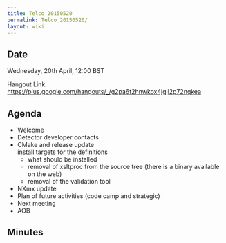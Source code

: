 ```yaml
---
title: Telco 20150520
permalink: Telco_20150520/
layout: wiki
---
```


Date
----

Wednesday, 20th April, 12:00 BST

Hangout Link:
<https://plus.google.com/hangouts/_/g2pa6t2hnwkox4jgjl2p72nqkea>

Agenda
------

-   Welcome
-   Detector developer contacts
-   CMake and release update  
    install targets for the definitions
    -   what should be installed
    -   removal of xsltproc from the source tree (there is a binary
        available on the web)
    -   removal of the validation tool
-   NXmx update
-   Plan of future activities (code camp and strategic)
-   Next meeting
-   AOB

Minutes
-------
